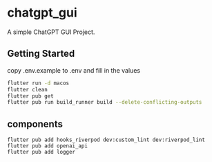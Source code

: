 # chatgpt_gui

A simple ChatGPT GUI Project.

## Getting Started
copy .env.example to .env and fill in the values

```bash
flutter run -d macos
flutter clean
flutter pub get
flutter pub run build_runner build --delete-conflicting-outputs
```

## components
```
flutter pub add hooks_riverpod dev:custom_lint dev:riverpod_lint
flutter pub add openai_api
flutter pub add logger
```